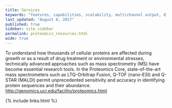 ```yaml
---
title: Services
keywords: "features, capabilities, scalability, multichannel output, dita, hats, comparison, benefits"
last_updated: "August 8, 2017"
published: true
sidebar: site_sidebar
permalink: proteomics_resources.html
wide: true
---
```


To understand how thousands of cellular proteins are affected during growth or as a result of drug treatment or environmental stresses, technically ­advanced approaches such as mass spectrometry (MS) have become essential research tools. In the Proteomics Core, state-of-the-art mass spectrometers such as LTQ-Orbitrap Fusion, Q-TOF (nano-ESI) and Q-STAR (MALDI) permit unprecedented sensitivity and accuracy in identifying protein sequences and their abundance.  
http://genomics.ucr.edu/facility/proteomics.html

{% include links.html %}
